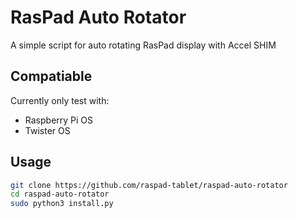 # RasPad Auto Rotator

A simple script for auto rotating RasPad display with Accel SHIM

## Compatiable

Currently only test with:

- Raspberry Pi OS
- Twister OS

## Usage

```bash
git clone https://github.com/raspad-tablet/raspad-auto-rotator
cd raspad-auto-rotator
sudo python3 install.py
```

